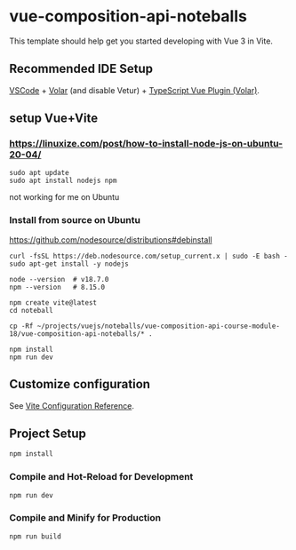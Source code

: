 # vue-composition-api-noteballs

This template should help get you started developing with Vue 3 in Vite.

## Recommended IDE Setup

[VSCode](https://code.visualstudio.com/) + [Volar](https://marketplace.visualstudio.com/items?itemName=johnsoncodehk.volar) (and disable Vetur) + [TypeScript Vue Plugin (Volar)](https://marketplace.visualstudio.com/items?itemName=johnsoncodehk.vscode-typescript-vue-plugin).

## setup Vue+Vite

### https://linuxize.com/post/how-to-install-node-js-on-ubuntu-20-04/
```
sudo apt update
sudo apt install nodejs npm
```
not working for me on Ubuntu

### Install from source on Ubuntu
https://github.com/nodesource/distributions#debinstall
```
curl -fsSL https://deb.nodesource.com/setup_current.x | sudo -E bash -
sudo apt-get install -y nodejs

node --version  # v18.7.0
npm --version   # 8.15.0

npm create vite@latest
cd noteball

cp -Rf ~/projects/vuejs/noteballs/vue-composition-api-course-module-18/vue-composition-api-noteballs/* .

npm install
npm run dev

```

## Customize configuration

See [Vite Configuration Reference](https://vitejs.dev/config/).

## Project Setup
```sh
npm install
```

### Compile and Hot-Reload for Development
```sh
npm run dev
```

### Compile and Minify for Production
```sh
npm run build
```
